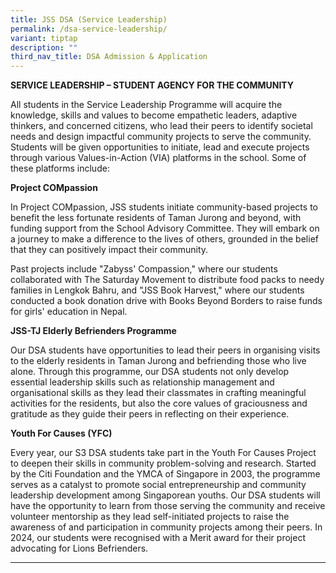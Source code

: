 ```yaml
---
title: JSS DSA (Service Leadership)
permalink: /dsa-service-leadership/
variant: tiptap
description: ""
third_nav_title: DSA Admission & Application
---
```

<p><strong>SERVICE LEADERSHIP – STUDENT AGENCY FOR THE COMMUNITY</strong>
</p>
<p>All students in the Service Leadership Programme will acquire the knowledge,
skills and values to become empathetic leaders, adaptive thinkers, and
concerned citizens, who lead their peers to identify societal needs and
design impactful community projects to serve the community. Students will
be given opportunities to initiate, lead and execute projects through various
Values-in-Action (VIA) platforms in the school. Some of these platforms
include:</p>
<p><strong>Project COMpassion</strong>
</p>
<p>In Project COMpassion, JSS students initiate community-based projects
to benefit the less fortunate residents of Taman Jurong and beyond, with
funding support from the School Advisory Committee. They will embark on
a journey to make a difference to the lives of others, grounded in the
belief that they can positively impact their community.</p>
<p>Past projects include "Zabyss' Compassion," where our students collaborated
with The Saturday Movement to distribute food packs to needy families in
Lengkok Bahru, and "JSS Book Harvest," where our students conducted a book
donation drive with Books Beyond Borders to raise funds for girls' education
in Nepal.</p>
<p><strong>JSS-TJ Elderly Befrienders Programme</strong>
</p>
<p>Our DSA students have opportunities to lead their peers in organising
visits to the elderly residents in Taman Jurong and befriending those who
live alone. Through this programme, our DSA students not only develop essential
leadership skills such as relationship management and organisational skills
as they lead their classmates in crafting meaningful activities for the
residents, but also the core values of graciousness and gratitude as they
guide their peers in reflecting on their experience.</p>
<p><strong>Youth For Causes (YFC)</strong>
</p>
<p>Every year, our S3 DSA students take part in the Youth For Causes Project
to deepen their skills in community problem-solving and research. Started
by the Citi Foundation and the YMCA of Singapore in 2003, the programme
serves as a catalyst to promote social entrepreneurship and community leadership
development among Singaporean youths. Our DSA students will have the opportunity
to learn from those serving the community and receive volunteer mentorship
as they lead self-initiated projects to raise the awareness of and participation
in community projects among their peers. In 2024, our students were recognised
with a Merit award for their project advocating for Lions Befrienders.</p>
<p></p>
<p></p>
<hr>
<p></p>
<p>&nbsp;</p>
